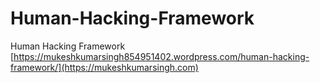 # Human-Hacking-Framework
Human Hacking Framework
[https://mukeshkumarsingh854951402.wordpress.com/human-hacking-framework/](https://mukeshkumarsingh.com)
